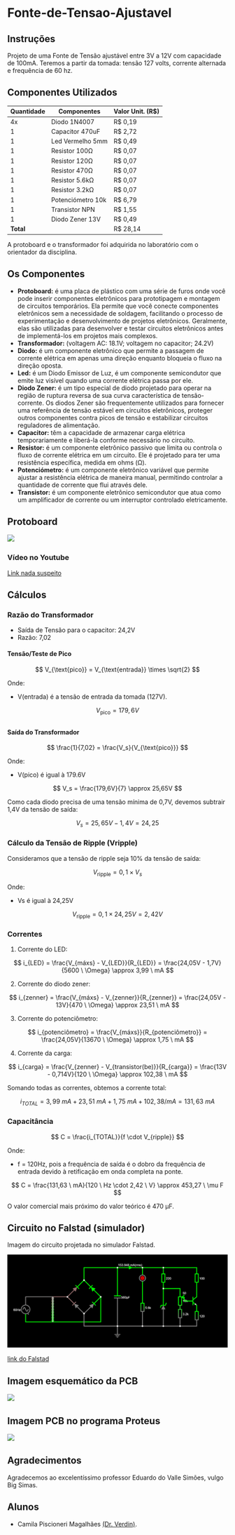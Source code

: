 # Fonte-de-Tensao-Ajustavel

## Instruções

Projeto de uma Fonte de Tensão ajustável entre 3V a 12V com capacidade de 100mA. Teremos a partir da tomada: tensão 127 volts, corrente alternada e frequência de 60 hz.

## Componentes Utilizados

| Quantidade | Componentes        | Valor Unit. (R$) |
|------------|--------------------|------------------|
| 4x         | Diodo 1N4007       |      R$ 0,19     |
| 1          | Capacitor 470uF    |      R$ 2,72     |
| 1          | Led Vermelho 5mm   |      R$ 0,49     |
| 1          | Resistor 100Ω      |      R$ 0,07     |
| 1          | Resistor 120Ω      |      R$ 0,07     |
| 1          | Resistor 470Ω      |      R$ 0,07     |
| 1          | Resistor 5.6kΩ     |      R$ 0,07     |
| 1          | Resistor 3.2kΩ     |      R$ 0,07     |
| 1          | Potenciómetro 10k  |      R$ 6,79     |
| 1          | Transistor NPN     |      R$ 1,55     |
| 1          | Diodo Zener 13V    |      R$ 0,49     |
| **Total**  |                    |      R$ 28,14    |

A protoboard e o transformador foi adquirida no laboratório com o orientador da disciplina.

## Os Componentes

* **Protoboard:** é uma placa de plástico com uma série de furos onde você pode inserir componentes eletrônicos para prototipagem e montagem de circuitos temporários. Ela permite que você conecte componentes eletrônicos sem a necessidade de soldagem, facilitando o processo de experimentação e desenvolvimento de projetos eletrônicos. Geralmente, elas são utilizadas para desenvolver e testar circuitos eletrônicos antes de implementá-los em projetos mais complexos.
* **Transformador:** (voltagem AC: 18.1V; voltagem no capacitor; 24.2V)
* **Diodo:** é um componente eletrônico que permite a passagem de corrente elétrica em apenas uma direção enquanto bloqueia o fluxo na direção oposta.
* **Led:** é um Diodo Emissor de Luz, é um componente semicondutor que emite luz visível quando uma corrente elétrica passa por ele.
* **Diodo Zener:** é um tipo especial de diodo projetado para operar na região de ruptura reversa de sua curva característica de tensão-corrente. Os diodos Zener são frequentemente utilizados para fornecer uma referência de tensão estável em circuitos eletrônicos, proteger outros componentes contra picos de tensão e estabilizar circuitos reguladores de alimentação.
* **Capacitor:** têm a capacidade de armazenar carga elétrica temporariamente e liberá-la conforme necessário no circuito.
* **Resistor:** é um componente eletrônico passivo que limita ou controla o fluxo de corrente elétrica em um circuito. Ele é projetado para ter uma resistência específica, medida em ohms (Ω).
* **Potenciómetro:** é um componente eletrônico variável que permite ajustar a resistência elétrica de maneira manual, permitindo controlar a quantidade de corrente que flui através dele.
* **Transistor:** é um componente eletrônico semicondutor que atua como um amplificador de corrente ou um interruptor controlado eletricamente.

## Protoboard
<img src="./imagens/img_protoboard.jpeg">

### Vídeo no Youtube
[Link nada suspeito](https://youtu.be/eNDYn4dvQzQ)

## Cálculos
### Razão do Transformador
- Saída de Tensão para o capacitor: 24,2V
- Razão: 7,02

#### Tensão/Teste de Pico

$$ V_{\text{pico}} = V_{\text{entrada}} \times \sqrt{2} $$

Onde:
- V(entrada) é a tensão de entrada da tomada (127V).

$$ V_{\text{pico}} = 179,6V $$
##
#### Saída do Transformador

$$ \frac{1}{7,02} = \frac{V_s}{V_{\text{pico}}} $$

Onde:
- V(pico) é igual à 179.6V

$$ V_s = \frac{179,6V}{7} \approx 25,65V $$

Como cada diodo precisa de uma tensão mínima de 0,7V, devemos subtrair 1,4V da tensão de saída:

$$ V_s = 25,65V - 1,4V = 24,25 $$

### Cálculo da Tensão de Ripple (Vripple)
Consideramos que a tensão de ripple seja 10% da tensão de saída:

$$ V_{\text{ripple}} = 0,1 \times V_s $$

Onde:
- Vs é igual à 24,25V

$$ V_{\text{ripple}} = 0,1 \times 24,25V = 2,42V $$

### Correntes

1. Corrente do LED:

$$ i_{LED} = \frac{V_{máxs} - V_{LED}}{R_{LED}} = \frac{24,05V - 1,7V}{5600 \ \Omega} \approx 3,99 \ mA $$

2. Corrente do diodo zener:

$$ i_{zenner} = \frac{V_{máxs} - V_{zenner}}{R_{zenner}} = \frac{24,05V - 13V}{470 \ \Omega} \approx 23,51 \ mA $$

3. Corrente do potenciômetro:

$$ i_{potenciômetro} = \frac{V_{máxs}}{R_{potenciômetro}} = \frac{24,05V}{13670 \ \Omega} \approx 1,75 \ mA $$

4. Corrente da carga:

$$ i_{carga} = \frac{V_{zenner} - V_{transistor(be)}}{R_{carga}} = \frac{13V - 0,714V}{120 \ \Omega} \approx 102,38 \ mA $$

Somando todas as correntes, obtemos a corrente total:

$$ i_{TOTAL} = 3,99 \ mA + 23,51 \ mA + 1,75 \ mA + 102,38 / mA = 131,63 \ mA $$

### Capacitância

$$ C = \frac{i_{TOTAL}}{f \cdot V_{ripple}} $$

Onde:
- f = 120Hz, pois a frequência de saída é o dobro da frequência de entrada devido à retificação em onda completa na ponte.

$$ C = \frac{131,63 \ mA}{120 \ Hz \cdot 2,42 \ V} \approx 453,27 \ \mu F $$

O valor comercial mais próximo do valor teórico é 470 µF.

## Circuito no Falstad (simulador)

Imagem do circuito projetada no simulador Falstad.

<img src="./imagens/img_falstad.png">

[link do Falstad](https://tinyurl.com/2nkhrl93)

## Imagem esquemático da PCB
<img src="./">

## Imagem PCB no programa Proteus
<img src="./">

## Agradecimentos
Agradecemos ao excelentíssimo professor Eduardo do Valle Simões, vulgo Big Simas.

## Alunos
- Camila Piscioneri Magalhães [(Dr. Verdin)](https://github.com/Dr-Verdin).
